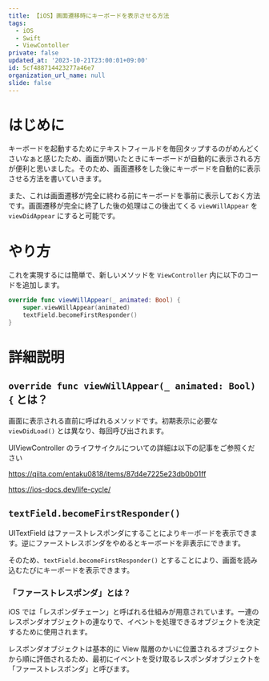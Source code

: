 ```yaml
---
title: 【iOS】画面遷移時にキーボードを表示させる方法
tags:
  - iOS
  - Swift
  - ViewContoller
private: false
updated_at: '2023-10-21T23:00:01+09:00'
id: 5cf488714423277a46e7
organization_url_name: null
slide: false
---
```

<!-- textlint-disable -->
# はじめに
キーボードを起動するためにテキストフィールドを毎回タップするのがめんどくさいなぁと感じたため、画面が開いたときにキーボードが自動的に表示される方が便利と思いました。そのため、画面遷移をした後にキーボードを自動的に表示させる方法を書いていきます。

また、これは画面遷移が完全に終わる前にキーボードを事前に表示しておく方法です。画面遷移が完全に終了した後の処理はこの後出てくる `viewWillAppear` を `viewDidAppear` にすると可能です。

# やり方
これを実現するには簡単で、新しいメソッドを `ViewController` 内に以下のコードを追加します。

```swift
override func viewWillAppear(_ animated: Bool) {
    super.viewWillAppear(animated)
    textField.becomeFirstResponder()
}
```

# 詳細説明
## `override func viewWillAppear(_ animated: Bool) {` とは？
画面に表示される直前に呼ばれるメソッドです。初期表示に必要な `viewDidLoad()` とは異なり、毎回呼び出されます。

UIViewController のライフサイクルについての詳細は以下の記事をご参照ください

https://qiita.com/entaku0818/items/87d4e7225e23db0b01ff

https://ios-docs.dev/life-cycle/

## `textField.becomeFirstResponder()`
UITextField はファーストレスポンダにすることによりキーボードを表示できます。逆にファーストレスポンダをやめるとキーボードを非表示にできます。

そのため、`textField.becomeFirstResponder()` とすることにより、画面を読み込むたびにキーボードを表示できます。

### 「ファーストレスポンダ」とは？
iOS では「レスポンダチェーン」と呼ばれる仕組みが用意されています。一連のレスポンダオブジェクトの連なりで、イベントを処理できるオブジェクトを決定するために使用されます。

レスポンダオブジェクトは基本的に View 階層のかいに位置されるオブジェクトから順に評価されるため、最初にイベントを受け取るレスポンダオブジェクトを「ファーストレスポンダ」と呼びます。
<!-- textlint-enable -->